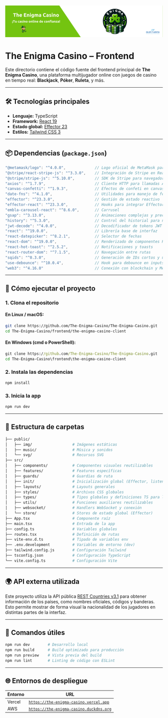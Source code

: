 ![banner](https://github.com/The-Enigma-Casino/.github/blob/main/img/Portada.png?raw=true)

# The Enigma Casino – Frontend

Este directorio contiene el código fuente del frontend principal de **The Enigma Casino**, una plataforma multijugador online con juegos de casino en tiempo real: **Blackjack**, **Póker**, **Ruleta**, y más.

---

## 🛠️ Tecnologías principales

* **Lenguaje:** TypeScript
* **Framework:** [React 19](https://react.dev/)
* **Estado global:** [Effector 23](https://effector.dev/)
* **Estilos:** [Tailwind CSS 3](https://tailwindcss.com/)

---

## 📦 Dependencias (`package.json`)

```ts
"@metamask/logo": "^4.0.0",             // Logo oficial de MetaMask para UI
"@stripe/react-stripe-js": "^3.3.0",    // Integración de Stripe en React
"@stripe/stripe-js": "^5.10.0",         // SDK de Stripe para navegadores
"axios": "^1.7.9",                      // Cliente HTTP para llamadas API
"canvas-confetti": "^1.9.3",            // Efectos de confeti en canvas
"date-fns": "^4.1.0",                   // Utilidades para manejo de fechas
"effector": "^23.3.0",                  // Gestión de estado reactivo
"effector-react": "^23.3.0",            // Hooks para integrar Effector con React
"embla-carousel-react": "^8.6.0",       // Carrusel
"gsap": "^3.13.0",                      // Animaciones complejas y precisas
"history": "^5.3.0",                    // Control del historial para navegación
"jwt-decode": "^4.0.0",                 // Decodificador de tokens JWT
"react": "^19.0.0",                     // Librería base de interfaz
"react-datepicker": "^8.2.1",           // Selector de fechas
"react-dom": "^19.0.0",                 // Renderizado de componentes React
"react-hot-toast": "^2.5.2",            // Notificaciones y toasts
"react-router-dom": "^7.1.5",           // Navegación entre rutas
"sqids": "^0.3.0",                      // Generación de IDs cortos y únicos
"use-debounce": "^10.0.4",              // Hook para debounce en inputs/eventos
"web3": "^4.16.0"                       // Conexión con blockchain y MetaMask
```

---

## 🚀 Cómo ejecutar el proyecto

### 1. Clona el repositorio

#### En Linux / macOS:

```bash
git clone https://github.com/The-Enigma-Casino/The-Enigma-Casino.git
cd The-Enigma-Casino/frontend/the-enigma-casino-client
```

#### En Windows (cmd o PowerShell):

```cmd
git clone https://github.com/The-Enigma-Casino/The-Enigma-Casino.git
cd The-Enigma-Casino\frontend\the-enigma-casino-client
```

### 2. Instala las dependencias

```bash
npm install
```

### 3. Inicia la app

```bash
npm run dev
```

---

## 📂 Estructura de carpetas

```bash
├── public/
│   ├── img/                  # Imágenes estáticas
│   ├── music/                # Música y sonidos
│   └── svg/                  # Recursos SVG
├── src/
│   ├── components/           # Componentes visuales reutilizables
│   ├── features/             # Features específicas
│   ├── guards/               # Guardias de ruta
│   ├── init/                 # Inicialización global (Effector, listeners)
│   ├── layouts/              # Layouts generales
│   ├── styles/               # Archivos CSS globales
│   ├── types/                # Tipos globales y definiciones TS para librerías no tipadas
│   ├── utils/                # Funciones auxiliares reutilizables
│   ├── websocket/            # Handlers WebSocket y conexión
│   └── store/                # Stores de estado global (Effector)
├── App.tsx                   # Componente raíz
├── main.tsx                  # Entrada de la app
├── config.ts                 # Variables globales
├── routes.tsx                # Definición de rutas
├── vite-env.d.ts             # Tipado de variables env
├── .env.development          # Variables de entorno (dev)
├── tailwind.config.js        # Configuración Tailwind
├── tsconfig.json             # Configuración TypeScript
└── vite.config.ts            # Configuración Vite
```

---

## 🌍 API externa utilizada

Este proyecto utiliza la API pública [REST Countries v3.1](https://restcountries.com/) para obtener información de los países, como nombres oficiales, códigos y banderas. Esto permite mostrar de forma visual la nacionalidad de los jugadores en distintas partes de la interfaz.

---

## 🧪 Comandos útiles

```bash
npm run dev        # Desarrollo local
npm run build      # Build optimizado para producción
npm run preview    # Vista previa del build
npm run lint       # Linting de código con ESLint
```

---

## 🌐 Entornos de despliegue

| Entorno | URL                                                                              |
| ------- | -------------------------------------------------------------------------------- |
| Vercel  | [`https://the-enigma-casino.vercel.app`](https://the-enigma-casino.vercel.app)   |
| AWS     | [`https://the-enigma-casino.duckdns.org`](https://the-enigma-casino.duckdns.org) |
